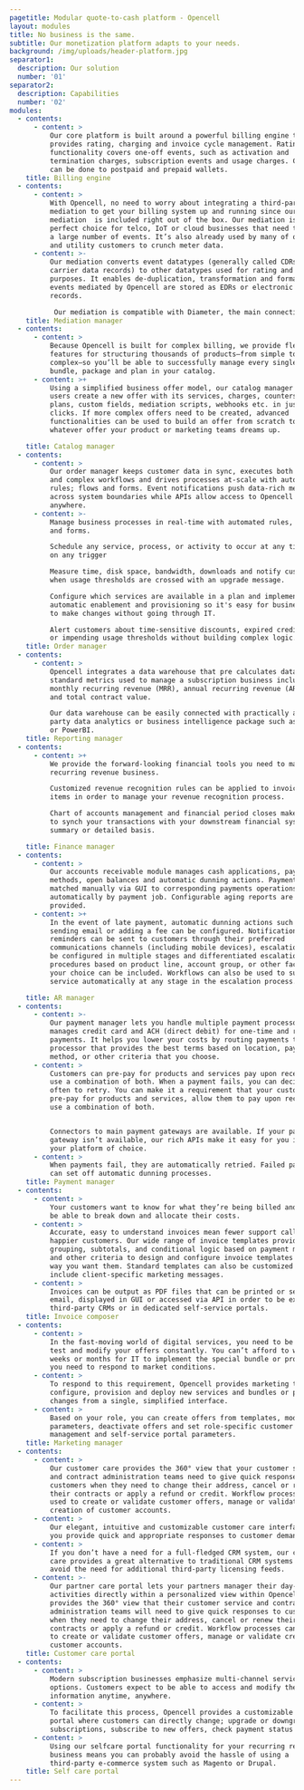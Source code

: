 ```yaml
---
pagetitle: Modular quote-to-cash platform - Opencell
layout: modules
title: No business is the same.
subtitle: Our monetization platform adapts to your needs.
background: /img/uploads/header-platform.jpg
separator1:
  description: Our solution
  number: '01'
separator2:
  description: Capabilities
  number: '02'
modules:
  - contents:
      - content: >
          Our core platform is built around a powerful billing engine that
          provides rating, charging and invoice cycle management. Rating
          functionality covers one-off events, such as activation and
          termination charges, subscription events and usage charges. Charging
          can be done to postpaid and prepaid wallets.
    title: Billing engine
  - contents:
      - content: >
          With Opencell, no need to worry about integrating a third-party
          mediation to get your billing system up and running since our
          mediation  is included right out of the box. Our mediation is  a
          perfect choice for telco, IoT or cloud businesses that need to crunch
          a large number of events. It’s also already used by many of our energy
          and utility customers to crunch meter data. 
      - content: >-
          Our mediation converts event datatypes (generally called CDRs or
          carrier data records) to other datatypes used for rating and billing
          purposes. It enables de-duplication, transformation and formating. CDR
          events mediated by Opencell are stored as EDRs or electronic data
          records. 

           Our mediation is compatible with Diameter, the main connectivity protocol used in telco operator networks. It has undergone strenuous testing and has the power to process hundreds of record entries per second.
    title: Mediation manager
  - contents:
      - content: >
          Because Opencell is built for complex billing, we provide flexible
          features for structuring thousands of products—from simple to
          complex—so you’ll be able to successfully manage every single product,
          bundle, package and plan in your catalog.
      - content: >+
          Using a simplified business offer model, our catalog manager lets
          users create a new offer with its services, charges, counters, price
          plans, custom fields, mediation scripts, webhooks etc. in just a few
          clicks. If more complex offers need to be created, advanced
          functionalities can be used to build an offer from scratch to model
          whatever offer your product or marketing teams dreams up.

    title: Catalog manager
  - contents:
      - content: >
          Our order manager keeps customer data in sync, executes both simple
          and complex workflows and drives processes at-scale with automated
          rules; flows and forms. Event notifications push data-rich messages
          across system boundaries while APIs allow access to Opencell data from
          anywhere.
      - content: >-
          Manage business processes in real-time with automated rules, flows,
          and forms. 

          Schedule any service, process, or activity to occur at any time, based
          on any trigger

          Measure time, disk space, bandwidth, downloads and notify customers
          when usage thresholds are crossed with an upgrade message. 

          Configure which services are available in a plan and implement
          automatic enablement and provisioning so it's easy for business users
          to make changes without going through IT. 

          Alert customers about time-sensitive discounts, expired credit cards,
          or impending usage thresholds without building complex logic. 
    title: Order manager
  - contents:
      - content: >
          Opencell integrates a data warehouse that pre calculates data and
          standard metrics used to manage a subscription business including
          monthly recurring revenue (MRR), annual recurring revenue (ARR), churn
          and total contract value.

          Our data warehouse can be easily connected with practically any third
          party data analytics or business intelligence package such as Qlikview
          or PowerBI.
    title: Reporting manager
  - contents:
      - content: >+
          We provide the forward-looking financial tools you need to manage your
          recurring revenue business. 

          Customized revenue recognition rules can be applied to invoice line
          items in order to manage your revenue recognition process. 

          Chart of accounts management and financial period closes make it easy
          to synch your transactions with your downstream financial systems on a
          summary or detailed basis.

    title: Finance manager
  - contents:
      - content: >
          Our accounts receivable module manages cash applications, payment
          methods, open balances and automatic dunning actions. Payments can be
          matched manually via GUI to corresponding payments operations or
          automatically by payment job. Configurable aging reports are also
          provided.
      - content: >+
          In the event of late payment, automatic dunning actions such as
          sending email or adding a fee can be configured. Notifications and
          reminders can be sent to customers through their preferred
          communications channels (including mobile devices), escalation can be
          be configured in multiple stages and differentiated escalation
          procedures based on product line, account group, or other factors of
          your choice can be included. Workflows can also be used to suspend
          service automatically at any stage in the escalation process.

    title: AR manager
  - contents:
      - content: >-
          Our payment manager lets you handle multiple payment processors. It
          manages credit card and ACH (direct debit) for one-time and recurring
          payments. It helps you lower your costs by routing payments to the
          processor that provides the best terms based on location, payment
          method, or other criteria that you choose.
      - content: >
          Customers can pre-pay for products and services pay upon receipt, or
          use a combination of both. When a payment fails, you can decide how
          often to retry. You can make it a requirement that your customers
          pre-pay for products and services, allow them to pay upon receipt, or
          use a combination of both.


          Connectors to main payment gateways are available. If your payment
          gateway isn’t available, our rich APIs make it easy for you integrate
          your platform of choice.
      - content: >
          When payments fail, they are automatically retried. Failed payments
          can set off automatic dunning processes.
    title: Payment manager
  - contents:
      - content: >
          Your customers want to know for what they’re being billed and want to
          be able to break down and allocate their costs.
      - content: >
          Accurate, easy to understand invoices mean fewer support calls and
          happier customers. Our wide range of invoice templates provide
          grouping, subtotals, and conditional logic based on payment methods
          and other criteria to design and configure invoice templates just the
          way you want them. Standard templates can also be customized to
          include client-specific marketing messages.
      - content: >
          Invoices can be output as PDF files that can be printed or sent by
          email, displayed in GUI or accessed via API in order to be exposed in
          third-party CRMs or in dedicated self-service portals.
    title: Invoice composer
  - contents:
      - content: >
          In the fast-moving world of digital services, you need to be able to
          test and modify your offers constantly. You can’t afford to wait for
          weeks or months for IT to implement the special bundle or promotion
          you need to respond to market conditions.
      - content: >
          To respond to this requirement, Opencell provides marketing teams
          configure, provision and deploy new services and bundles or price
          changes from a single, simplified interface.
      - content: >
          Based on your role, you can create offers from templates, modify offer
          parameters, deactivate offers and set role-specific customer care
          management and self-service portal parameters.
    title: Marketing manager
  - contents:
      - content: >
          Our customer care provides the 360° view that your customer service
          and contract administration teams need to give quick responses to
          customers when they need to change their address, cancel or renew
          their contracts or apply a refund or credit. Workflow processes can be
          used to create or validate customer offers, manage or validate
          creation of customer accounts.
      - content: >
          Our elegant, intuitive and customizable customer care interface lets
          you provide quick and appropriate responses to customer demands.
      - content: >
          If you don’t have a need for a full-fledged CRM system, our customer
          care provides a great alternative to traditional CRM systems and can
          avoid the need for additional third-party licensing feeds.
      - content: >-
          Our partner care portal lets your partners manager their day-to-day
          activities directly within a personalized view within Opencell. It
          provides the 360° view that their customer service and contract
          administration teams will need to give quick responses to customers
          when they need to change their address, cancel or renew their
          contracts or apply a refund or credit. Workflow processes can be used
          to create or validate customer offers, manage or validate creation of
          customer accounts.
    title: Customer care portal
  - contents:
      - content: >
          Modern subscription businesses emphasize multi-channel service
          options. Customers expect to be able to access and modify their
          information anytime, anywhere.
      - content: >
          To facilitate this process, Opencell provides a customizable selfcare
          portal where customers can directly change; upgrade or downgrade
          subscriptions, subscribe to new offers, check payment status etc.
      - content: >
          Using our selfcare portal functionality for your recurring revenue
          business means you can probably avoid the hassle of using a
          third-party e-commerce system such as Magento or Drupal.
    title: Self care portal
---
```


